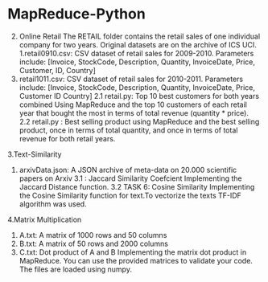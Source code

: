 # MapReduce-Python
2. Online Retail
The RETAIL folder contains the retail sales of one individual company for two years. Original datasets are on the archive of ICS UCI.
1.retail0910.csv: CSV dataset of retail sales for 2009-2010. Parameters include: [Invoice, StockCode, Description, Quantity, InvoiceDate, Price, Customer, ID, Country]
2. retail1011.csv: CSV dataset of retail sales for 2010-2011. Parameters include: [Invoice, StockCode, Description, Quantity, InvoiceDate, Price, Customer ID Country]
2.1 retail.py: Top 10 best customers for both years combined Using MapReduce and the top 10 customers of each retail year that bought the most in terms of total revenue (quantity * price).
2.2 retail.py : Best selling product using MapReduce and the best selling product, once in terms of total quantity, and once in terms of total revenue for both retail years.

3.Text-Similarity
1. arxivData.json: A JSON archive of meta-data on 20.000 scientific papers
on Arxiv
3.1 : Jaccard Similarity Coefcient
Implementing the Jaccard Distance function.
3.2 TASK 6: Cosine Similarity
Implementing the Cosine Similarity function for text.To vectorize the texts TF-IDF algorithm was used.

4.Matrix Multiplication
1. A.txt: A matrix of 1000 rows and 50 columns
2. B.txt: A matrix of 50 rows and 2000 columns
3. C.txt: Dot product of A and B
Implementing  the matrix dot product in MapReduce. You can use the provided matrices to validate your code. The files are loaded using numpy.
